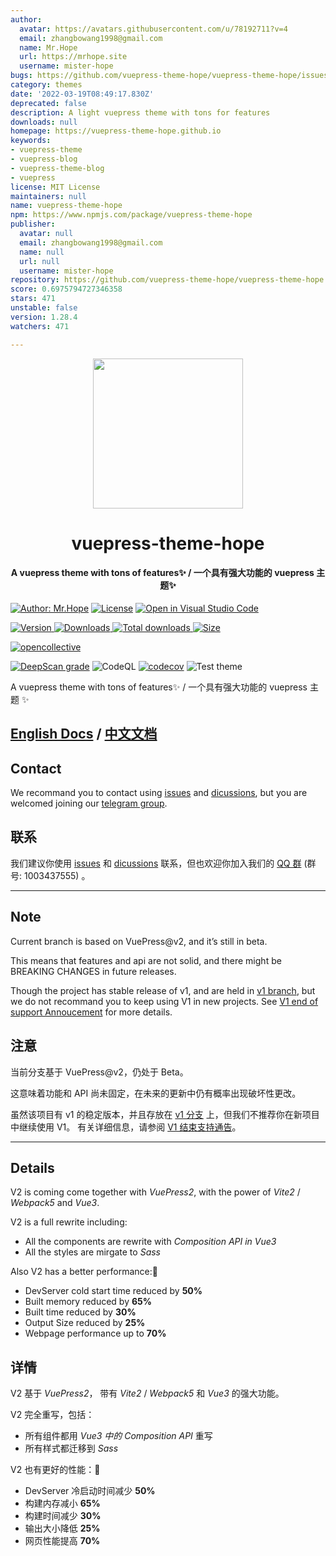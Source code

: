```yaml
---
author:
  avatar: https://avatars.githubusercontent.com/u/78192711?v=4
  email: zhangbowang1998@gmail.com
  name: Mr.Hope
  url: https://mrhope.site
  username: mister-hope
bugs: https://github.com/vuepress-theme-hope/vuepress-theme-hope/issues
category: themes
date: '2022-03-19T08:49:17.830Z'
deprecated: false
description: A light vuepress theme with tons for features
downloads: null
homepage: https://vuepress-theme-hope.github.io
keywords:
- vuepress-theme
- vuepress-blog
- vuepress-theme-blog
- vuepress
license: MIT License
maintainers: null
name: vuepress-theme-hope
npm: https://www.npmjs.com/package/vuepress-theme-hope
publisher:
  avatar: null
  email: zhangbowang1998@gmail.com
  name: null
  url: null
  username: mister-hope
repository: https://github.com/vuepress-theme-hope/vuepress-theme-hope
score: 0.6975794727346358
stars: 471
unstable: false
version: 1.28.4
watchers: 471

---
```


<!-- markdownlint-disable -->
<p align="center">
  <img width="240" src="https://vuepress-theme-hope.github.io/v2/logo.svg" style="text-align: center;"/>
</p>
<h1 align="center">vuepress-theme-hope</h1>
<h4 align="center">A vuepress theme with tons of features✨ / 一个具有强大功能的 vuepress 主题✨</h4>

[![Author: Mr.Hope](https://img.shields.io/badge/作者-Mr.Hope-blue.svg?style=for-the-badge)](https://mrhope.site)
[![License](https://img.shields.io/npm/l/vuepress-theme-hope.svg?style=for-the-badge)](https://github.com/vuepress-theme-hope/vuepress-theme-hope/blob/main/LICENSE)
[![Open in Visual Studio Code](https://img.shields.io/badge/-open%20in%20vscode-blue?style=for-the-badge&logo=visualstudiocode)](https://open.vscode.dev/vuepress-theme-hope/vuepress-theme-hope)

<!-- markdownlint-restore -->

[![Version](https://img.shields.io/npm/v/vuepress-theme-hope/next.svg?style=flat-square&logo=npm) ![Downloads](https://img.shields.io/npm/dm/vuepress-theme-hope.svg?style=flat-square&logo=npm) ![Total downloads](https://img.shields.io/npm/dt/vuepress-theme-hope?style=flat-square&logo=npm) ![Size](https://img.shields.io/bundlephobia/min/vuepress-theme-hope?style=flat-square&logo=npm)](https://www.npmjs.com/package/vuepress-theme-hope)

[![opencollective](https://opencollective.com/vuepress-theme-hope/tiers/badge.svg)](https://opencollective.com/vuepress-theme-hope)

[![DeepScan grade](https://deepscan.io/api/teams/9792/projects/17544/branches/405512/badge/grade.svg)](https://deepscan.io/dashboard#view=project&tid=9792&pid=17544&bid=405512)
![CodeQL](https://github.com/vuepress-theme-hope/vuepress-theme-hope/actions/workflows/codeql-analysis.yml/badge.svg)
[![codecov](https://codecov.io/gh/vuepress-theme-hope/vuepress-theme-hope/branch/main/graph/badge.svg?token=TNYMbGlxQ9)](https://codecov.io/gh/vuepress-theme-hope/vuepress-theme-hope)
![Test theme](https://github.com/vuepress-theme-hope/vuepress-theme-hope/actions/workflows/v2-test.yml/badge.svg)

A vuepress theme with tons of features✨ / 一个具有强大功能的 vuepress 主题 ✨

## [English Docs](https://vuepress-theme-hope.github.io/v2/) / [中文文档](https://vuepress-theme-hope.github.io/v2/zh/)

## Contact

We recommand you to contact using [issues](https://github.com/vuepress-theme-hope/vuepress-theme-hope/issues) and [dicussions](https://github.com/vuepress-theme-hope/vuepress-theme-hope/discussions), but you are welcomed joining our [telegram group](https://t.me/vuepressthemehope).

## 联系

我们建议你使用 [issues](https://github.com/vuepress-theme-hope/vuepress-theme-hope/issues) 和 [dicussions](https://github.com/vuepress-theme-hope/vuepress-theme-hope/discussions) 联系，但也欢迎你加入我们的 [QQ 群](https://jq.qq.com/?_wv=1027&k=rATJyxGK) (群号: 1003437555)
。

---

## Note

Current branch is based on VuePress@v2, and it’s still in beta.

This means that features and api are not solid, and there might be BREAKING CHANGES in future releases.

Though the project has stable release of v1, and are held in [v1 branch](https://github.com/vuepress-theme-hope/vuepress-theme-hope/tree/v1/), but we do not recommand you to keep using V1 in new projects. See [V1 end of support Annoucement](https://github.com/vuepress-theme-hope/vuepress-theme-hope/discussions/1535) for more details.

## 注意

当前分支基于 VuePress@v2，仍处于 Beta。

这意味着功能和 API 尚未固定，在未来的更新中仍有概率出现破坏性更改。

虽然该项目有 v1 的稳定版本，并且存放在 [v1 分支](https://github.com/vuepress-theme-hope/vuepress-theme-hope/tree/v1/) 上，但我们不推荐你在新项目中继续使用 V1。 有关详细信息，请参阅 [V1 结束支持通告](https://github.com/vuepress-theme-hope/vuepress-theme-hope/discussions/1535)。

---

## Details

V2 is coming come together with _VuePress2_, with the power of _Vite2_ / _Webpack5_ and _Vue3_.

V2 is a full rewrite including:

- All the components are rewrite with _Composition API in Vue3_
- All the styles are mirgate to _Sass_

Also V2 has a better performance:🚀

- DevServer cold start time reduced by **50%**
- Built memory reduced by **65%**
- Built time reduced by **30%**
- Output Size reduced by **25%**
- Webpage performance up to **70%**

## 详情

V2 基于 _VuePress2_， 带有 _Vite2_ / _Webpack5_ 和 _Vue3_ 的强大功能。

V2 完全重写，包括：

- 所有组件都用 _Vue3 中的 Composition API_ 重写
- 所有样式都迁移到 _Sass_

V2 也有更好的性能：🚀

- DevServer 冷启动时间减少 **50%**
- 构建内存减小 **65%**
- 构建时间减少 **30%**
- 输出大小降低 **25%**
- 网页性能提高 **70%**
